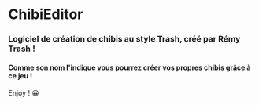 # ChibiEditor

### Logiciel de création de chibis au style Trash, créé par Rémy Trash !

#### Comme son nom l'indique vous pourrez créer vos propres chibis grâce à ce jeu !

Enjoy ! :grinning:
